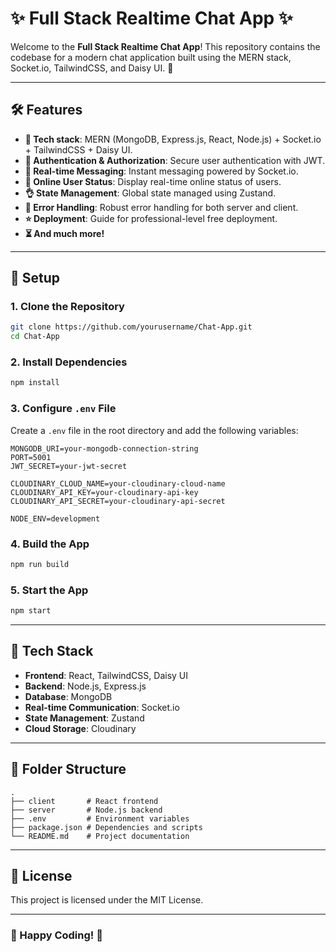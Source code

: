 # ✨ Full Stack Realtime Chat App ✨

Welcome to the **Full Stack Realtime Chat App**! This repository contains the codebase for a modern chat application built using the MERN stack, Socket.io, TailwindCSS, and Daisy UI. 🚀

---

## 🛠️ **Features**
- **🌟 Tech stack**: MERN (MongoDB, Express.js, React, Node.js) + Socket.io + TailwindCSS + Daisy UI.
- **🎃 Authentication & Authorization**: Secure user authentication with JWT.
- **👾 Real-time Messaging**: Instant messaging powered by Socket.io.
- **🚀 Online User Status**: Display real-time online status of users.
- **👌 State Management**: Global state managed using Zustand.
- **🐞 Error Handling**: Robust error handling for both server and client.
- **⭐ Deployment**: Guide for professional-level free deployment.
- **⏳ And much more!**

---

## 🔧 **Setup**

### 1. Clone the Repository
```bash
git clone https://github.com/yourusername/Chat-App.git
cd Chat-App
```

### 2. Install Dependencies
```bash
npm install
```

### 3. Configure `.env` File
Create a `.env` file in the root directory and add the following variables:
```env
MONGODB_URI=your-mongodb-connection-string
PORT=5001
JWT_SECRET=your-jwt-secret

CLOUDINARY_CLOUD_NAME=your-cloudinary-cloud-name
CLOUDINARY_API_KEY=your-cloudinary-api-key
CLOUDINARY_API_SECRET=your-cloudinary-api-secret

NODE_ENV=development
```

### 4. Build the App
```bash
npm run build
```

### 5. Start the App
```bash
npm start
```

---

## 🚀 **Tech Stack**
- **Frontend**: React, TailwindCSS, Daisy UI
- **Backend**: Node.js, Express.js
- **Database**: MongoDB
- **Real-time Communication**: Socket.io
- **State Management**: Zustand
- **Cloud Storage**: Cloudinary

---

## 📂 **Folder Structure**
```plaintext
.
├── client       # React frontend
├── server       # Node.js backend
├── .env         # Environment variables
├── package.json # Dependencies and scripts
└── README.md    # Project documentation
```

---

## 📜 **License**
This project is licensed under the MIT License.

---

### 🌟 Happy Coding! 🌟

